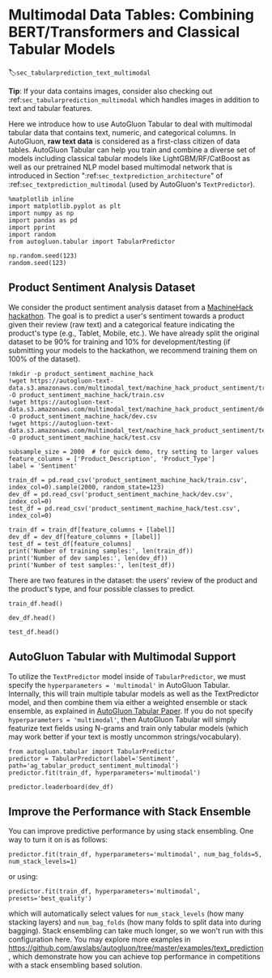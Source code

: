 # Multimodal Data Tables: Combining BERT/Transformers and Classical Tabular Models

:label:`sec_tabularprediction_text_multimodal`

**Tip**: If your data contains images, consider also checking out :ref:`sec_tabularprediction_multimodal` which handles images in addition to text and tabular features.

Here we introduce how to use AutoGluon Tabular to deal with multimodal tabular data that contains text, numeric, and categorical columns. In AutoGluon, **raw text data** is considered as a first-class citizen of data tables. AutoGluon Tabular can help you train and combine a diverse set of models including classical tabular models like LightGBM/RF/CatBoost as well as our pretrained NLP model based multimodal network that is introduced in Section ":ref:`sec_textprediction_architecture`" of :ref:`sec_textprediction_multimodal` (used by AutoGluon's `TextPredictor`).


```{.python .input}
%matplotlib inline
import matplotlib.pyplot as plt
import numpy as np
import pandas as pd
import pprint
import random
from autogluon.tabular import TabularPredictor

np.random.seed(123)
random.seed(123)
```

## Product Sentiment Analysis Dataset

We consider the product sentiment analysis dataset from a [MachineHack hackathon](https://www.machinehack.com/hackathons/product_sentiment_classification_weekend_hackathon_19/leaderboard). The goal is to predict a user's sentiment towards a product given their review (raw text) and a categorical feature indicating the product's type (e.g., Tablet, Mobile, etc.). We have already split the original dataset to be 90% for training and 10% for development/testing (if submitting your models to the hackathon, we recommend training them on 100% of the dataset).

```{.python .input}
!mkdir -p product_sentiment_machine_hack
!wget https://autogluon-text-data.s3.amazonaws.com/multimodal_text/machine_hack_product_sentiment/train.csv -O product_sentiment_machine_hack/train.csv
!wget https://autogluon-text-data.s3.amazonaws.com/multimodal_text/machine_hack_product_sentiment/dev.csv -O product_sentiment_machine_hack/dev.csv
!wget https://autogluon-text-data.s3.amazonaws.com/multimodal_text/machine_hack_product_sentiment/test.csv -O product_sentiment_machine_hack/test.csv
```

```{.python .input}
subsample_size = 2000  # for quick demo, try setting to larger values
feature_columns = ['Product_Description', 'Product_Type']
label = 'Sentiment'

train_df = pd.read_csv('product_sentiment_machine_hack/train.csv', index_col=0).sample(2000, random_state=123)
dev_df = pd.read_csv('product_sentiment_machine_hack/dev.csv', index_col=0)
test_df = pd.read_csv('product_sentiment_machine_hack/test.csv', index_col=0)

train_df = train_df[feature_columns + [label]]
dev_df = dev_df[feature_columns + [label]]
test_df = test_df[feature_columns]
print('Number of training samples:', len(train_df))
print('Number of dev samples:', len(dev_df))
print('Number of test samples:', len(test_df))
```

There are two features in the dataset: the users' review of the product and the product's type, and four possible classes to predict.

```{.python .input}
train_df.head()
```

```{.python .input}
dev_df.head()
```

```{.python .input}
test_df.head()
```

## AutoGluon Tabular with Multimodal Support

To utilize the `TextPredictor` model inside of `TabularPredictor`, we must specify the `hyperparameters = 'multimodal'` in AutoGluon Tabular. Internally, this will train multiple tabular models as well as the TextPredictor model, and then combine them via either a weighted ensemble or stack ensemble, as  explained in [AutoGluon Tabular Paper](https://arxiv.org/pdf/2003.06505.pdf). If you do not specify `hyperparameters = 'multimodal'`, then AutoGluon Tabular will simply featurize text fields using N-grams and train only tabular models (which may work better if your text is mostly uncommon strings/vocabulary).


```{.python .input}
from autogluon.tabular import TabularPredictor
predictor = TabularPredictor(label='Sentiment', path='ag_tabular_product_sentiment_multimodal')
predictor.fit(train_df, hyperparameters='multimodal')
```

```{.python .input}
predictor.leaderboard(dev_df)
```

## Improve the Performance with Stack Ensemble

You can improve predictive performance by using stack ensembling. One way to turn it on is as follows:

```
predictor.fit(train_df, hyperparameters='multimodal', num_bag_folds=5, num_stack_levels=1)
```

or using:

```
predictor.fit(train_df, hyperparameters='multimodal', presets='best_quality')
```

which will automatically select values for `num_stack_levels` (how many stacking layers) and `num_bag_folds` (how many folds to split data into during bagging).
Stack ensembling can take much longer, so we won't run with this configuration here. You may explore more examples in https://github.com/awslabs/autogluon/tree/master/examples/text_prediction, which demonstrate how you can achieve top performance in competitions with a stack ensembling based solution.
